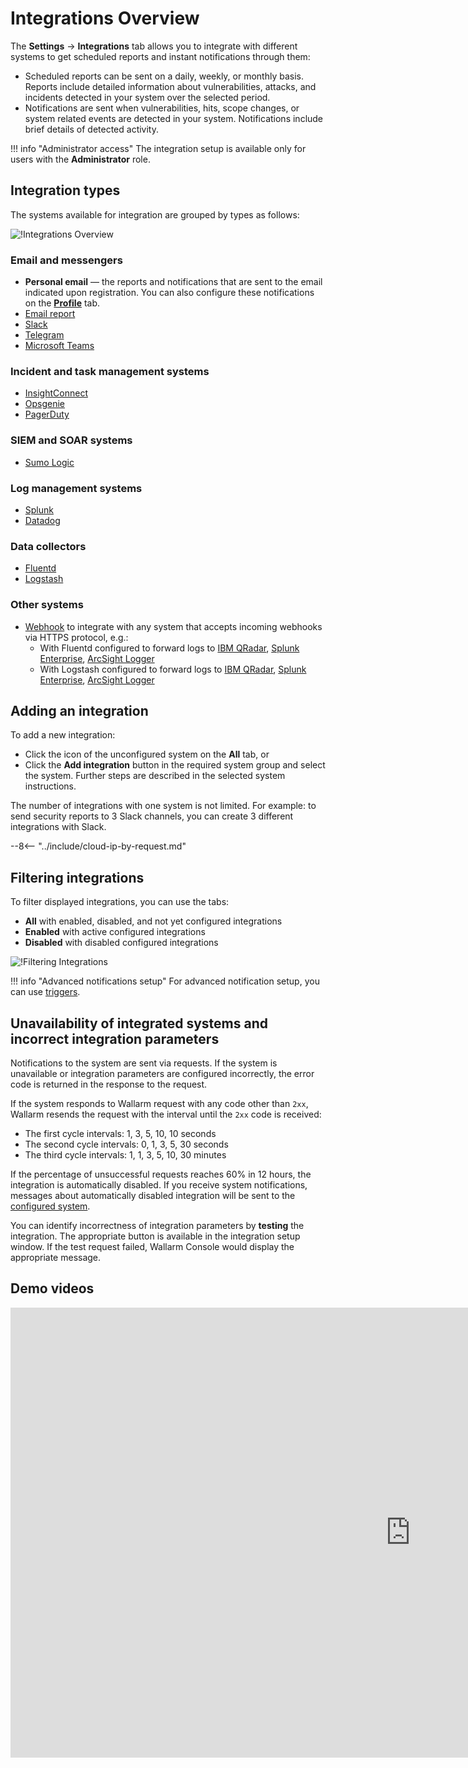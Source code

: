 [integration-pane-img]:         ../../../images/user-guides/settings/integrations/integration-panel.png
[disable-button]:               ../../../images/user-guides/settings/integrations/disable-button.png

[email-notifications]:          ./email.md
[slack-notifications]:          ./slack.md
[telegram-notifications]:       ./telegram.md
[ms-teams-notifications]:       ./microsoft-teams.md
[opsgenie-notifications]:       ./opsgenie.md
[insightconnect-notifications]: ./insightconnect.md
[pagerduty-notifications]:      ./pagerduty.md
[splunk-notifications]:         ./splunk.md
[sumologic-notifications]:      ./sumologic.md
[datadog-notifications]:        ./datadog.md
[fluentd-notifications]:        ./fluentd.md
[logstash-notifications]:       ./logstash.md
[webhook-notifications]:        ./webhook.md
[account]:                      ../account.md

# Integrations Overview

The **Settings** → **Integrations** tab allows you to integrate with different systems to get scheduled reports and instant notifications through them:

* Scheduled reports can be sent on a daily, weekly, or monthly basis. Reports include detailed information about vulnerabilities, attacks, and incidents detected in your system over the selected period.
* Notifications are sent when vulnerabilities, hits, scope changes, or system related events are detected in your system. Notifications include brief details of detected activity.

!!! info "Administrator access"
    The integration setup is available only for users with the **Administrator** role.

## Integration types

The systems available for integration are grouped by types as follows:

![!Integrations Overview][integration-pane-img]

### Email and messengers

* **Personal email** — the reports and notifications that are sent to the email indicated upon registration. You can also configure these notifications on the [**Profile**][account] tab.
* [Email report][email-notifications]
* [Slack][slack-notifications]
* [Telegram][telegram-notifications]
* [Microsoft Teams][ms-teams-notifications]

### Incident and task management systems

* [InsightConnect][insightconnect-notifications]
* [Opsgenie][opsgenie-notifications]
* [PagerDuty][pagerduty-notifications]

### SIEM and SOAR systems

* [Sumo Logic][sumologic-notifications]

### Log management systems

* [Splunk][splunk-notifications]
* [Datadog][datadog-notifications]

### Data collectors

* [Fluentd][fluentd-notifications]
* [Logstash][logstash-notifications]

### Other systems

* [Webhook][webhook-notifications] to integrate with any system that accepts incoming webhooks via HTTPS protocol, e.g.:
    * With Fluentd configured to forward logs to [IBM QRadar](webhook-examples/fluentd-qradar.md), [Splunk Enterprise](webhook-examples/fluentd-splunk.md), [ArcSight Logger](webhook-examples/fluentd-arcsight-logger.md)
    * With Logstash configured to forward logs to [IBM QRadar](webhook-examples/logstash-qradar.md), [Splunk Enterprise](webhook-examples/logstash-splunk.md), [ArcSight Logger](webhook-examples/logstash-arcsight-logger.md)

## Adding an integration

To add a new integration:

* Click the icon of the unconfigured system on the **All** tab, or
* Click the **Add integration** button in the required system group and select the system. Further steps are described in the selected system instructions.

The number of integrations with one system is not limited. For example: to send security reports to 3 Slack channels, you can create 3 different integrations with Slack.

--8<-- "../include/cloud-ip-by-request.md"

## Filtering integrations

To filter displayed integrations, you can use the tabs:

* **All** with enabled, disabled, and not yet configured integrations
* **Enabled** with active configured integrations
* **Disabled** with disabled configured integrations

![!Filtering Integrations][disable-button]

!!! info "Advanced notifications setup"
    For advanced notification setup, you can use [triggers](../../triggers/triggers.md).

## Unavailability of integrated systems and incorrect integration parameters

Notifications to the system are sent via requests. If the system is unavailable or integration parameters are configured incorrectly, the error code is returned in the response to the request.

If the system responds to Wallarm request with any code other than `2xx`, Wallarm resends the request with the interval until the `2xx` code is received:

* The first cycle intervals: 1, 3, 5, 10, 10 seconds
* The second cycle intervals: 0, 1, 3, 5, 30 seconds
* The third cycle intervals:  1, 1, 3, 5, 10, 30 minutes

If the percentage of unsuccessful requests reaches 60% in 12 hours, the integration is automatically disabled. If you receive system notifications, messages about automatically disabled integration will be sent to the [configured system](#integration-types).

You can identify incorrectness of integration parameters by **testing** the integration. The appropriate button is available in the integration setup window. If the test request failed, Wallarm Console would display the appropriate message.

## Demo videos

<div class="video-wrapper">
  <iframe width="1280" height="720" src="https://www.youtube.com/embed/DVfoXYuBy-Y" frameborder="0" allow="accelerometer; autoplay; encrypted-media; gyroscope; picture-in-picture" allowfullscreen></iframe>
</div>